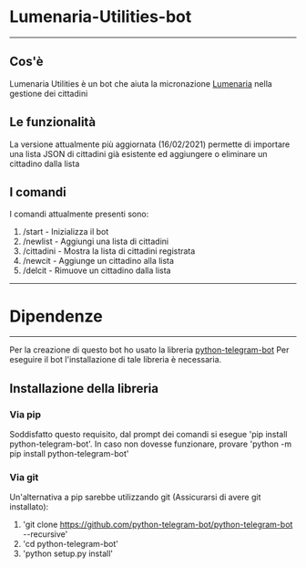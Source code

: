 # Lumenaria-Utilities-bot
----
## Cos'è
Lumenaria Utilities è un bot che aiuta la micronazione [Lumenaria](https://t.me/RepubblicaLumenaria) nella gestione dei cittadini
## Le funzionalità
La versione attualmente più aggiornata (16/02/2021) permette di importare una lista JSON di cittadini già esistente ed aggiungere o eliminare un cittadino dalla lista
## I comandi
I comandi attualmente presenti sono:
1. /start - Inizializza il bot
1. /newlist - Aggiungi una lista di cittadini
1. /cittadini - Mostra la lista di cittadini registrata
1. /newcit - Aggiunge un cittadino alla lista
1. /delcit - Rimuove un cittadino dalla lista
----
# Dipendenze
----
Per la creazione di questo bot ho usato la libreria [python-telegram-bot](https://github.com/python-telegram-bot/python-telegram-bot)
Per eseguire il bot l'installazione di tale libreria è necessaria.
## Installazione della libreria
### Via pip
Soddisfatto questo requisito, dal prompt dei comandi si esegue 'pip install python-telegram-bot'. In caso non dovesse funzionare, provare
'python -m pip install python-telegram-bot'
### Via git
Un'alternativa a pip sarebbe utilizzando git (Assicurarsi di avere git installato):
1. 'git clone https://github.com/python-telegram-bot/python-telegram-bot --recursive'
2. 'cd python-telegram-bot'
3. 'python setup.py install'
